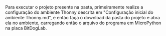 Para executar o projeto presente na pasta, primeiramente realize a configuração do ambiente Thonny descrita em "Configuração inicial do ambiente Thonny.md", e então faça o download da pasta do projeto e abra ela no ambiente, carregando então o arquivo do programa em MicroPython na placa BitDogLab.

